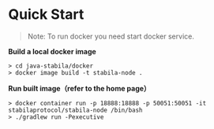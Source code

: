 # Quick Start

> Note: To run docker you need start docker service.

**Build a local docker image**

```shell
> cd java-stabila/docker
> docker image build -t stabila-node .
```

**Run built image（refer to the home page）**

```shell
> docker container run -p 18888:18888 -p 50051:50051 -it stabilaprotocol/stabila-node /bin/bash
> ./gradlew run -Pexecutive
```